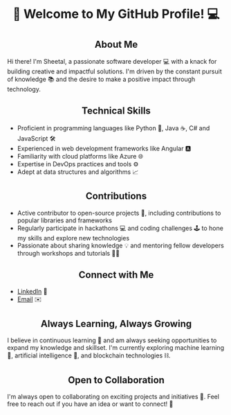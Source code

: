 <h1 align="center">👋 Welcome to My GitHub Profile! 💻</h1>

<h2 align="center">About Me</h2>

Hi there! I'm Sheetal, a passionate software developer 💻 with a knack for building creative and impactful solutions. I'm driven by the constant pursuit of knowledge 📚 and the desire to make a positive impact through technology.

<h2 align="center">Technical Skills</h2>

- Proficient in programming languages like Python 🐍, Java ☕, C# and JavaScript 🛠️
- Experienced in web development frameworks like Angular 🅰️
- Familiarity with cloud platforms like Azure 🌐
- Expertise in DevOps practices and tools ⚙️
- Adept at data structures and algorithms 📈

<h2 align="center">Contributions</h2>

- Active contributor to open-source projects 🤝, including contributions to popular libraries and frameworks
- Regularly participate in hackathons 💻 and coding challenges 🕹️ to hone my skills and explore new technologies
- Passionate about sharing knowledge 💡 and mentoring fellow developers through workshops and tutorials 👨‍🏫

<h2 align="center">Connect with Me</h2>

- [LinkedIn](linkedin.com/in/sheetal-neeraj) 💼
- [Email](sheetalneeraj1503@gmail.com) ✉️

<h2 align="center">Always Learning, Always Growing</h2>

I believe in continuous learning 🧠 and am always seeking opportunities to expand my knowledge and skillset. I'm currently exploring machine learning 🤖, artificial intelligence 🧠, and blockchain technologies ⛓️.

<h2 align="center">Open to Collaboration</h2>

I'm always open to collaborating on exciting projects and initiatives 🤝. Feel free to reach out if you have an idea or want to connect! 👋
